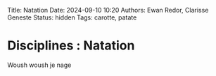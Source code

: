 Title: Natation
Date: 2024-09-10 10:20
Authors: Ewan Redor, Clarisse Geneste
Status: hidden
Tags: carotte, patate

# Disciplines : Natation

Woush woush je nage
